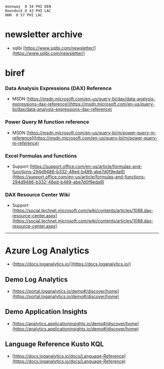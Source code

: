 ```
moonway	 8 34 PHI DEN
Boondock 8 43 PHI LAC
HHH	 8 57 PHI LAC
```

# newsletter archive
- sqlbi [https://www.sqlbi.com/newsletter/](https://www.sqlbi.com/newsletter/)

# biref

### Data Analysis Expressions (DAX) Reference
- MSDN [https://msdn.microsoft.com/en-us/query-bi/dax/data-analysis-expressions-dax-reference](https://msdn.microsoft.com/en-us/query-bi/dax/data-analysis-expressions-dax-reference)

### Power Query M function reference
- MSDN [https://msdn.microsoft.com/en-us/query-bi/m/power-query-m-reference](https://msdn.microsoft.com/en-us/query-bi/m/power-query-m-reference)

### Excel Formulas and functions
- Support [https://support.office.com/en-us/article/formulas-and-functions-294d9486-b332-48ed-b489-abe7d0f9eda9](https://support.office.com/en-us/article/formulas-and-functions-294d9486-b332-48ed-b489-abe7d0f9eda9)

### DAX Resource Center Wiki
- Support [https://social.technet.microsoft.com/wiki/contents/articles/1088.dax-resource-center.aspx](https://social.technet.microsoft.com/wiki/contents/articles/1088.dax-resource-center.aspx)

___

# Azure Log Analytics
- [https://docs.loganalytics.io/](https://docs.loganalytics.io/)

## Demo Log Analytics
- [https://portal.loganalytics.io/demo#/discover/home](https://portal.loganalytics.io/demo#/discover/home)

## Demo Application Insights
- [https://analytics.applicationinsights.io/demo#/discover/home](https://analytics.applicationinsights.io/demo#/discover/home)

## Language Reference Kusto KQL
- [https://docs.loganalytics.io/docs/Language-Reference](https://docs.loganalytics.io/docs/Language-Reference)

